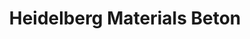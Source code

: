 ---
title: "Heidelberg Materials Beton"
url: /mannheim/heidelberg-materials-beton/
shop: Baustoffe
---